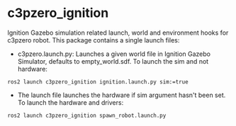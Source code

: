 # c3pzero_ignition

Ignition Gazebo simulation related launch, world and environment hooks for c3pzero robot. This package contains a single launch files:

- c3pzero.launch.py: Launches a given world file in Ignition Gazebo Simulator, defaults to empty_world.sdf. To launch the sim and not hardware:
```
ros2 launch c3pzero_ignition ignition.launch.py sim:=true
```
- The launch file launches the hardware if sim argument hasn't been set. To launch the hardware and drivers:
```
ros2 launch c3pzero_ignition spawn_robot.launch.py
```
